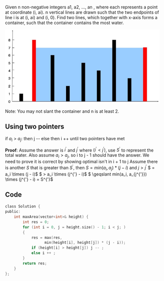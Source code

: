 Given n non-negative integers a1, a2, ..., an , where each represents a point at coordinate (i, ai). n vertical lines are drawn such that the two endpoints of line i is at (i, ai) and (i, 0). Find two lines, which together with x-axis forms a container, such that the container contains the most water.

![IMAGE](resources/CDA8BA71FF952A827505C8632817A20D.jpg)

Note: You may not slant the container and n is at least 2.

## Using two pointers

if $a_i$ > $a_j$:
  then j --
else
  then i ++
until two pointers have met 

**Proof**:
Assume the answer is $i^{'}$ and $j^{'}$ where $(i^{'} < j^{'})$, use $S^{'}$ to represent the total water. Also assume $a_i > a_j$, so i to j - 1 should have the answer. We need to prove it is correct by showing optimal isn't in i + 1 to j
Assume there is another $S$ that is greater than $S^{'}$, then
$S = min(a_i, a_j) * (j - i)$ and $j > j^{'}$
$  = a_i \times (j - i)$
$  > a_i \times (j^{'} - i)$
$  \geqslant min(a_i, a_{j^{'}}) \times (j^{'} - i) = S^{'}$

## Code

```c
class Solution {
public:
    int maxArea(vector<int>& height) {
        int res = 0;
        for (int i = 0, j = height.size() - 1; i < j; )
        {
            res = max(res, 
                  min(height[i], height[j]) * (j - i));
            if (height[i] > height[j]) j -- ;
            else i ++ ;
        }
        return res;
    }
};
```

